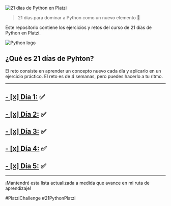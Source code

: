 ![21 días de Python en Platzi](https://i.imgur.com/QpNszHu.png)

> 21 días para dominar a Python como un nuevo elemento 🚀

Este repositorio contiene los ejercicios y retos del curso de 21 días de Python en Platzi.

![Python logo](https://i.imgur.com/W3pkado.png)

## ¿Qué es 21 días de Pyhton?
El reto consiste en aprender un concepto nuevo cada día y aplicarlo en un ejercicio práctico. El reto es de 4 semanas, pero puedes hacerlo a tu ritmo.

***

## [- [x] Día 1:](https://github.com/brayanrodallega/21-days-python-platzi/tree/main/dia1) ✅

## [- [x] Día 2:](https://github.com/brayanrodallega/21-days-python-platzi/tree/main/dia2) ✅

## [- [x] Día 3:](https://github.com/brayanrodallega/21-days-python-platzi/tree/main/dia3) ✅

## [- [x] Día 4:](https://github.com/brayanrodallega/21-days-python-platzi/tree/main/dia4) ✅

## [- [x] Día 5:](https://github.com/brayanrodallega/21-days-python-platzi/tree/main/dia5) ✅

***

¡Mantendré esta lista actualizada a medida que avance en mi ruta de aprendizaje!

#PlatziChallenge #21PythonPlatzi